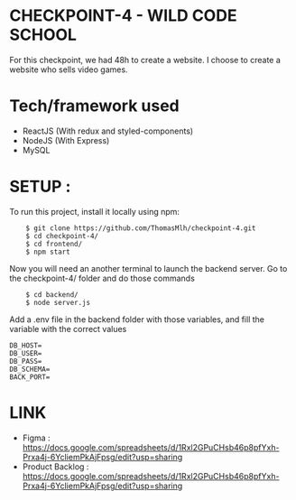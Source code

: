# CHECKPOINT-4 - WILD CODE SCHOOL

For this checkpoint, we had 48h to create a website.
I choose to create a website who sells video games.

# Tech/framework used

- ReactJS (With redux and styled-components)
- NodeJS (With Express)
- MySQL

# SETUP :

To run this project, install it locally using npm:

```
    $ git clone https://github.com/ThomasMlh/checkpoint-4.git
    $ cd checkpoint-4/
    $ cd frontend/
    $ npm start
```

Now you will need an another terminal to launch the backend server.
Go to the checkpoint-4/ folder and do those commands

```
    $ cd backend/
    $ node server.js
```

Add a .env file in the backend folder with those variables, and fill the variable with the correct values

```
DB_HOST=
DB_USER=
DB_PASS=
DB_SCHEMA=
BACK_PORT=
```

# LINK

- Figma : https://docs.google.com/spreadsheets/d/1Rxl2GPuCHsb46p8pfYxh-Prxa4j-6YcliemPkAjFpsg/edit?usp=sharing
- Product Backlog : https://docs.google.com/spreadsheets/d/1Rxl2GPuCHsb46p8pfYxh-Prxa4j-6YcliemPkAjFpsg/edit?usp=sharing
